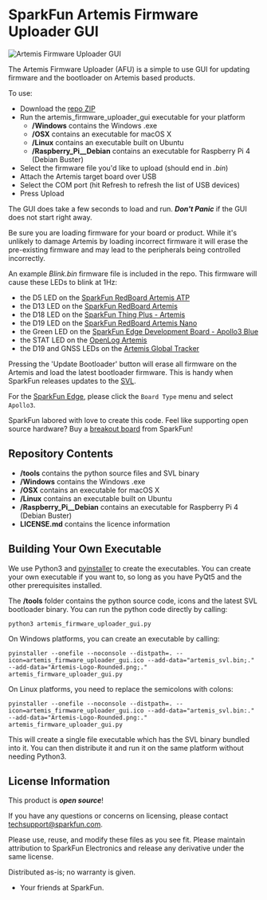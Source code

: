 SparkFun Artemis Firmware Uploader GUI
========================================

![Artemis Firmware Uploader GUI](https://cdn.sparkfun.com/assets/home_page_posts/3/2/4/5/Artemis_Firmware_Uploader_GUI.jpg)

The Artemis Firmware Uploader (AFU) is a simple to use GUI for updating firmware and the bootloader on Artemis based products.

To use:

* Download the [repo ZIP](https://github.com/sparkfun/Artemis-Firmware-Upload-GUI/archive/master.zip)
* Run the artemis_firmware_uploader_gui executable for your platform
  * **/Windows** contains the Windows .exe
  * **/OSX** contains an executable for macOS X
  * **/Linux** contains an executable built on Ubuntu
  * **/Raspberry_Pi__Debian** contains an executable for Raspberry Pi 4 (Debian Buster)
* Select the firmware file you'd like to upload (should end in *.bin*)
* Attach the Artemis target board over USB
* Select the COM port (hit Refresh to refresh the list of USB devices)
* Press Upload

The GUI does take a few seconds to load and run. _**Don't Panic**_ if the GUI does not start right away.

Be sure you are loading firmware for your board or product. While it's unlikely to damage Artemis by loading incorrect firmware it will erase the pre-existing firmware and may lead to the peripherals being controlled incorrectly.

An example *Blink.bin* firmware file is included in the repo. This firmware will cause these LEDs to blink at 1Hz:
* the D5 LED on the [SparkFun RedBoard Artemis ATP](https://www.sparkfun.com/products/15442)
* the D13 LED on the [SparkFun RedBoard Artemis](https://www.sparkfun.com/products/15444)
* the D18 LED on the [SparkFun Thing Plus - Artemis](https://www.sparkfun.com/products/15574)
* the D19 LED on the [SparkFun RedBoard Artemis Nano](https://www.sparkfun.com/products/15443)
* the Green LED on the [SparkFun Edge Development Board - Apollo3 Blue](https://www.sparkfun.com/products/15170)
* the STAT LED on the [OpenLog Artemis](https://www.sparkfun.com/products/15846)
* the D19 and GNSS LEDs on the [Artemis Global Tracker](https://www.sparkfun.com/products/16469)

Pressing the 'Update Bootloader' button will erase all firmware on the Artemis and load the latest bootloader firmware. This is handy when SparkFun releases updates to the [SVL](https://github.com/sparkfun/SparkFun_Apollo3_AmbiqSuite_BSPs/blob/master/common/examples/artemis_svl/src/main.c).

For the [SparkFun Edge](https://www.sparkfun.com/products/15170), please click the ```Board Type``` menu and select ```Apollo3```.

SparkFun labored with love to create this code. Feel like supporting open source hardware?
Buy a [breakout board](https://www.sparkfun.com/products/15444) from SparkFun!

Repository Contents
-------------------

* **/tools** contains the python source files and SVL binary
* **/Windows** contains the Windows .exe
* **/OSX** contains an executable for macOS X
* **/Linux** contains an executable built on Ubuntu
* **/Raspberry_Pi__Debian** contains an executable for Raspberry Pi 4 (Debian Buster)
* **LICENSE.md** contains the licence information

Building Your Own Executable
----------------------------

We use Python3 and [pyinstaller](http://www.pyinstaller.org/) to create the executables. You can create your own executable if you want to, so long as you have PyQt5 and the other prerequisites installed.

The **/tools** folder contains the python source code, icons and the latest SVL bootloader binary. You can run the python code directly by calling:

```python3 artemis_firmware_uploader_gui.py```

On Windows platforms, you can create an executable by calling:

```pyinstaller --onefile --noconsole --distpath=. --icon=artemis_firmware_uploader_gui.ico --add-data="artemis_svl.bin;." --add-data="Artemis-Logo-Rounded.png;." artemis_firmware_uploader_gui.py```

On Linux platforms, you need to replace the semicolons with colons:

```pyinstaller --onefile --noconsole --distpath=. --icon=artemis_firmware_uploader_gui.ico --add-data="artemis_svl.bin:." --add-data="Artemis-Logo-Rounded.png:." artemis_firmware_uploader_gui.py```

This will create a single file executable which has the SVL binary bundled into it. You can then distribute it and run it on the same platform without needing Python3.

License Information
-------------------

This product is _**open source**_!

If you have any questions or concerns on licensing, please contact techsupport@sparkfun.com.

Please use, reuse, and modify these files as you see fit. Please maintain attribution to SparkFun Electronics and release any derivative under the same license.

Distributed as-is; no warranty is given.

- Your friends at SparkFun.
